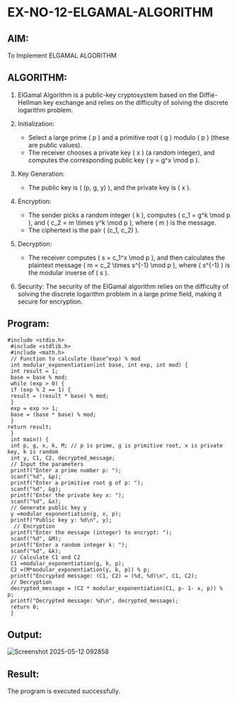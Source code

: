 # EX-NO-12-ELGAMAL-ALGORITHM

## AIM:
To Implement ELGAMAL ALGORITHM

## ALGORITHM:

1. ElGamal Algorithm is a public-key cryptosystem based on the Diffie-Hellman key exchange and relies on the difficulty of solving the discrete logarithm problem.

2. Initialization:
   - Select a large prime \( p \) and a primitive root \( g \) modulo \( p \) (these are public values).
   - The receiver chooses a private key \( x \) (a random integer), and computes the corresponding public key \( y = g^x \mod p \).

3. Key Generation:
   - The public key is \( (p, g, y) \), and the private key is \( x \).

4. Encryption:
   - The sender picks a random integer \( k \), computes \( c_1 = g^k \mod p \), and \( c_2 = m \times y^k \mod p \), where \( m \) is the message.
   - The ciphertext is the pair \( (c_1, c_2) \).

5. Decryption:
   - The receiver computes \( s = c_1^x \mod p \), and then calculates the plaintext message \( m = c_2 \times s^{-1} \mod p \), where \( s^{-1} \) is the modular inverse of \( s \).

6. Security: The security of the ElGamal algorithm relies on the difficulty of solving the discrete logarithm problem in a large prime field, making it secure for encryption.

## Program:
```
#include <stdio.h>
 #include <stdlib.h>
 #include <math.h>
 // Function to calculate (base^exp) % mod
 int modular_exponentiation(int base, int exp, int mod) {
 int result = 1;
 base = base % mod;
 while (exp > 0) {
 if (exp % 2 == 1) {
 result = (result * base) % mod;
 }
 exp = exp >> 1;
 base = (base * base) % mod;
 }
return result;
 }
 int main() {
 int p, g, x, k, M; // p is prime, g is primitive root, x is private key, k is random
 int y, C1, C2, decrypted_message;
 // Input the parameters
 printf("Enter a prime number p: ");
 scanf("%d", &p);
 printf("Enter a primitive root g of p: ");
 scanf("%d", &g);
 printf("Enter the private key x: ");
 scanf("%d", &x);
 // Generate public key y
 y =modular_exponentiation(g, x, p);
 printf("Public key y: %d\n", y);
  // Encryption
 printf("Enter the message (integer) to encrypt: ");
 scanf("%d", &M);
 printf("Enter a random integer k: ");
 scanf("%d", &k);
 // Calculate C1 and C2
 C1 =modular_exponentiation(g, k, p);
 C2 =(M*modular_exponentiation(y, k, p)) % p;
 printf("Encrypted message: (C1, C2) = (%d, %d)\n", C1, C2);
 // Decryption
 decrypted_message = (C2 * modular_exponentiation(C1, p- 1- x, p)) % p;
 printf("Decrypted message: %d\n", decrypted_message);
 return 0;
 }
```


## Output:
![Screenshot 2025-05-12 092858](https://github.com/user-attachments/assets/471e33ae-f42b-4648-9376-79b1fdc7bc3a)


## Result:
The program is executed successfully.
